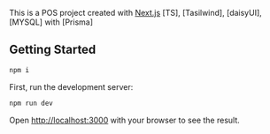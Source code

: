This is a POS project created with [Next.js](https://nextjs.org/) [TS], [Tasilwind], [daisyUI], [MYSQL] with [Prisma]

## Getting Started

```bash
npm i
```

First, run the development server:

```bash
npm run dev
```

Open [http://localhost:3000](http://localhost:3000) with your browser to see the result.

